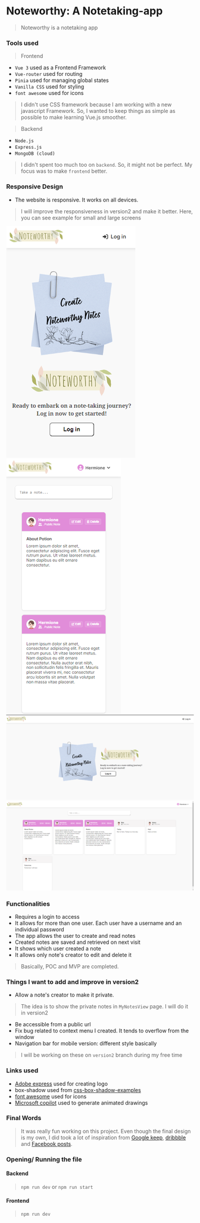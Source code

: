 # Noteworthy: A Notetaking-app
> Noteworthy is a notetaking app

### Tools used
> Frontend
- `Vue 3` used as a Frontend Framework
- `Vue-router` used for routing
- `Pinia` used for managing global states 
- `Vanilla CSS` used  for styling
- `font awesome` used for icons
> I didn't use CSS framework because I am working with a new javascript Framework. So, I wanted to keep things as simple as possible to make learning Vue.js smoother.

> Backend
- `Node.js`
- `Express.js`
- `MongoDB (cloud)`
> I didn't spent too much too on `backend`. So, it might not be perfect. My focus was to make `frontend` better.

### Responsive Design
- The website is responsive. It works on all devices.
> I will improve the responsiveness in version2 and make it better. 
> Here, you can see example for small and large screens
>
![welcome small screen](./frontend/public/readmeAssets/welcomeMobile.png)
![Home small screen](./frontend/public/readmeAssets/homeMobile.png)
![welcome large screen](./frontend/public/readmeAssets/welcome.png)
![Home large screen](./frontend/public/readmeAssets/home.png)



### Functionalities
- Requires a login to access
- It allows for more than one user. Each user have a username and an individual password
- The app allows the user to create and read notes
- Created notes are saved and retrieved on next visit
- It shows which user created a note
- It allows only note's creator to edit and delete it
> Basically, POC and MVP are completed. 

### Things I want to add and improve in version2
- Allow a note's creator to make it private. 
> The idea is to show the private notes in `MyNotesView` page. I will do it in version2
- Be accessible from a public url
- Fix bug related to context menu I created. It tends to overflow from the window
- Navigation bar for mobile version: different style basically
> I will be working on these on `version2` branch during my free time

### Links used
- [Adobe express](https://new.express.adobe.com/) used for creating logo
- box-shadow used from [css-box-shadow-examples](https://getcssscan.com/css-box-shadow-examples)
- [font awesome](https://fontawesome.com/) used for icons
- [Microsoft copilot](https://copilot.microsoft.com/) used to generate animated drawings

### Final Words
> It was really fun working on this project. Even though the final design is my own, I did took a lot of inspiration from [Google keep](https://keep.google.com/), [dribbble](https://dribbble.com/) and [Facebook posts](https://www.facebook.com/).

### Opening/ Running the file
#### Backend
> `npm run dev` or `npm run start`
#### Frontend
> `npm run dev`

